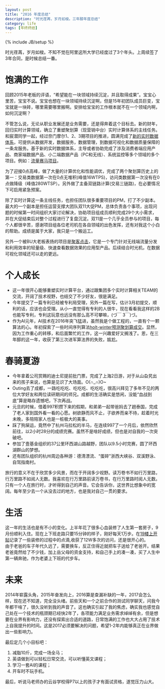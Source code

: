 ```yaml
---
layout: post
title: "2016 年度总结"
description: "时光荏苒，岁月如梭。三年醇年度总结"
category: life
tags: [年终终结]
---
```

{% include JB/setup %}

时光荏苒，岁月如梭。不知不觉在阿里这所大学已经度过了3个年头。上周续签了3年合同，是时候总结一番。
# 饱满的工作

回顾2015年老板的评语，“希望能在一块领域持续沉淀，并且取得成果”。宝宝心里苦，宝宝不说。宝宝也想在一块领域持续沉淀啊，但是15年初团队成员巨变，宝宝就是一块砖，哪里需要哪里搬啊。安排给宝宝的工作根本就不在一个领域内啊，如何沉淀啊？  
  
不管怎么说，无论从职业发展还是业务需要，还是得奔着这个目标去。新的财年，回归实时计算领域，确立了重塑聚划算（现营销中台）实时计算体系的主线任务。和宸潜同学一起，经过奈门摩尔1、2、3期项目的推进，圆满完成了[新的实时数据体系](http://www.atatech.org/articles/71640)，可提供从数据开发，数据服务，数据管理，到数据可视化和数据质量保障的一条龙服务。基于新的实时数据体系，主导或者协助完成了涉及消费者端应用产品、商家端数据产品、小二端数据产品（PC和无线）、系统监控等多个领域的多个项目。例如：[流量赛马项目](http://www.atatech.org/articles/72882)。 
   
为了迎接0点高峰，做了大量的计算优化和性能调优，完成了两个聚划算历史上的第一：交易类数据第一次在0点无堆积(峰值16WTPS)，访问类数据第一次没有在0点做降级（峰值280WTSP）。另外做了主备双链路计算(交易三链路)，在必要情况下可启用紧急预案。    

除了实时计算这一条主线任务，也担任团队很多重要项目的PM，打了不少副本。最大的一个副本是担任运营支撑大团队双11大促PM，总体负责各个事项，出现问题的时候第一时间组织大家讨论解决，协助项目组成员顺利完成29个大小需求，并在大促结束后对整个过程进行了复盘沉淀。双11是一个几乎全员参与的项目，每个人都很辛苦，感谢项目组各位老司机在各自领域的出色发挥，还有对我这个小白的帮助。成绩是属于大家，我只是一个搬运工。    

另外一个被BU大老板表扬的项目是[聚客点击](http://www.atatech.org/articles/72878)，它是一个专门针对无线端流量分发和利用效率的轻量级、快速查看数据效果的应用型产品。后续结合时光机，在数据可视化领域还可以走的更远。

# 个人成长
- 这一年很开心能够重塑实时计算平台，通过跟集团多个实时计算相关TEAM的交流，开阔了技术视野，也结交了不少好友，很是满足。
- 今年提交了一篇专利已经被专利局受理，另外一篇在写，估计3月初提交，顺利的话，应该也会受理。从小一直觉得有专利的人很牛，现在看看我这样的2B也能写专利，专利这玩意也远没有那么高不可攀嘛，(づ￣ 3￣)づ。
- 作为AI元年，AI技术在2016年突飞猛进，虽然我是个做工程的，一直有个一颗算法的心。年初探索了一些时间序列算法[holt-winter预测聚划算成交](http://www.atatech.org/articles/50122)。显然，因为工作重心的转移，和后面繁忙的工作，这一兴趣爱好又搁浅了。恩，在三年醇的这一年，收获了第三次进军算法界的失败，尴尬。


# 春骑夏游
- 今年拿着公司赏赐的迪士尼提前批门票，完成了上海2日游，对于从山旮旯出来的孩子来说，也算是见识了大场面。O(∩_∩)O~
- Outing去了成都，一路吃吃吃、吃吃吃、吃吃吃，很高兴拜见了多年不见的两位大学好友和两位读研期间的师兄。成都的生活确实是悠闲，没能“血战到底”算是略存遗憾吧，下次再战。
- 元旦的时候，借着997积攒下来的假期，和弟弟一起带爸妈去了趟泰国，完成了老人家到国外看一看的心愿。树欲静而风不止，子欲养而亲不待，趁着时光未晚，多陪陪家人也是一桩极大的美事。
- 踩了狗屎运，竟然中了杭州马拉松的半马，在连续997了一个月后，依然欣然前往，以2小时28分的成绩完赛。虽然不是啥好成绩，但也是对自我的一次突破吧。
- 参加了壹基金组织的37公里环西湖山路越野，团队以9.5小时完赛，圆了环西湖群山的梦想。
- 还有团队组织的杭州周边各种游：德清漂流、“蛋碎”浙西大峡谷、双溪野泳、自驾指南村。

旅行的意义不在于欣赏多少风景，而在于开阔多少视野。读万卷书不如行万里路，行万里路不如阅人无数。我喜欢在行万里路前读万卷书，在行万里路时阅人无数。只有一个人在旅行时，才听得到自己的声音。它会告诉你，这世界比想象中的宽阔。每年至少去一个从没去过的地方，也是我对自己一贯的要求。

# 生活
这一年的生活也是有不小的变化。上半年花了很多心血装修了人生第一套房子，9月份顺利入住。现在上下班走路只要15分钟的样子，刚好每天1万步。在[19楼上开贴](http://home.19lou.com/forum-94-thread-165551451215930359-1-1.html)记录了一些装修的过程中的点滴,收获了12W多次的访问，还是很开心的。    
由于老爸的车子年代久远了，需要换车，反正住得近就把车子送给了老爸开。结果老爸竟然给了不少钱，加上岳父母的资金支持，和自己手上的凑一凑，买了人生中第一辆奔驰，作为老婆上下班的代步车。    

# 未来
2014年崭露头角，2015年奋发向上，2016算是查漏补缺的一年，2017会怎么样，现在还不知道，完全没头绪。前些天和一个之前合作的测试同学聊天，问我今年都干啥了，很久没听到我的声音了。这也确实引起了我的焦虑，确实我也感觉自己处在一个技术的瓶颈期已经快2年了，各项能力满足业务需求绰绰有余，但是想要在业界有影响力，还没有探索出合适的道路，日常饱满的工作也大大占用了技术上自我提升的时间。这是2017必须要解决的问题，希望1-2年内能够真正在业界做出一些影响力。

最后定几个小目标吧：

1. 减脂10斤，完成一场全马；
2. 英语做到可以轻松日常交流，可以听懂英文课程；
3. 学习一套AI的课程；
4. 开车时不玩手机。

最后，听说马老师办的云谷学校得P7以上的孩子才有面试资格，遂觉压力山大。
